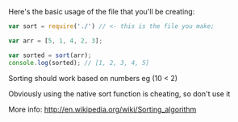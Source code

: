 Here's the basic usage of the file that you'll be creating:

```js
var sort = require('./') // <- this is the file you make;

var arr = [5, 1, 4, 2, 3];

var sorted = sort(arr);
console.log(sorted); // [1, 2, 3, 4, 5]
```

Sorting should work based on numbers eg (10 < 2)

Obviously using the native sort function is cheating, so don't use it

More info: http://en.wikipedia.org/wiki/Sorting_algorithm
